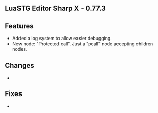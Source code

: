 ﻿## LuaSTG Editor Sharp X - 0.77.3
## Features

* Added a log system to allow easier debugging.
* New node: "Protected call". Just a "pcall" node accepting children nodes.

## Changes

* 

## Fixes

* 